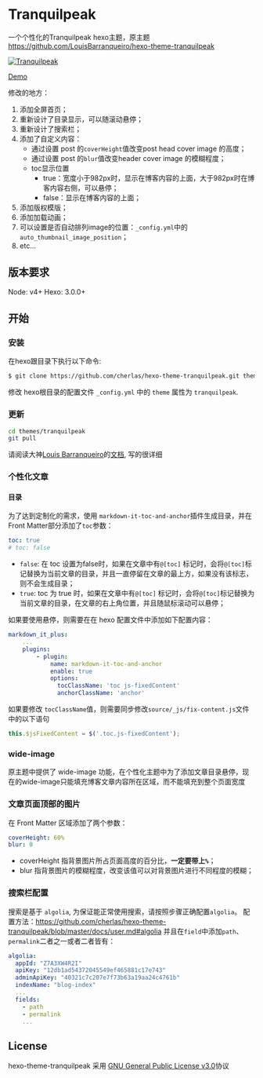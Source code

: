 # Tranquilpeak

一个个性化的Tranquilpeak hexo主题，原主题 https://github.com/LouisBarranqueiro/hexo-theme-tranquilpeak

[![Tranquilpeak](http://d1u9biwaxjngwg.cloudfront.net/showcases/showcase-v1.10.jpg)](https://github.com/cherlas/hexo-theme-tranquilpeak)

[Demo](www.istarx.cc)

修改的地方：

1. 添加全屏首页；
2. 重新设计了目录显示，可以随滚动悬停；
3. 重新设计了搜索栏；
4. 添加了自定义内容：
   - 通过设置 post 的`coverHeight`值改变post head cover image 的高度；
   - 通过设置 post 的`blur`值改变header cover image 的模糊程度；
   - toc显示位置
       - true：宽度小于982px时，显示在博客内容的上面，大于982px时在博客内容右侧，可以悬停；
       - false：显示在博客内容的上面； 
5. 添加版权模版；
6. 添加加载动画；
7. 可以设置是否自动排列image的位置：`_config.yml`中的`auto_thumbnail_image_position`；
8. etc...

## 版本要求

Node: v4+
Hexo: 3.0.0+

## 开始 ##

### 安装

在hexo跟目录下执行以下命令:

``` bash
$ git clone https://github.com/cherlas/hexo-theme-tranquilpeak.git themes/tranquilpeak
```

修改 hexo根目录的配置文件 `_config.yml` 中的 `theme` 属性为 `tranquilpeak`.

### 更新

``` bash
cd themes/tranquilpeak
git pull
```

请阅读大神[Louis Barranqueiro](https://github.com/LouisBarranqueiro)的[文档](https://github.com/cherlas/hexo-theme-tranquilpeak/blob/master/docs/user.md), 写的很详细

### 个性化文章

#### 目录

为了达到定制化的需求，使用 `markdown-it-toc-and-anchor`插件生成目录，并在 Front Matter部分添加了`toc`参数：

```yaml
toc: true
# toc: false
```

- `false`: 在 toc 设置为false时，如果在文章中有`@[toc]` 标记时，会将`@[toc]`标记替换为当前文章的目录，并且一直停留在文章的最上方，如果没有该标志，则不会生成目录；
- `true`:  toc 为 true 时，如果在文章中有`@[toc]` 标记时，会将`@[toc]`标记替换为当前文章的目录，在文章的右上角位置，并且随鼠标滚动可以悬停；

如果要使用悬停，则需要在在 hexo 配置文件中添加如下配置内容：

```yaml
markdown_it_plus:
	...
    plugins:
        - plugin:
            name: markdown-it-toc-and-anchor
            enable: true
            options:
              tocClassName: 'toc js-fixedContent'
              anchorClassName: 'anchor'
```

如果要修改 `tocClassName`值，则需要同步修改`source/_js/fix-content.js`文件中的以下语句

```js
this.$jsFixedContent = $('.toc.js-fixedContent');
```

### wide-image

原主题中提供了 wide-image 功能，在个性化主题中为了添加文章目录悬停，现在的wide-image只能填充博客文章内容所在区域，而不能填充到整个页面宽度

### 文章页面顶部的图片

在 Front Matter 区域添加了两个参数：

```yaml
coverHeight: 60%
blur: 0
```

- coverHeight 指背景图片所占页面高度的百分比，**一定要带上`%`**；
- blur 指背景图片的模糊程度，改变该值可以对背景图片进行不同程度的模糊；

### 搜索栏配置

搜索是基于 `algolia`, 为保证能正常使用搜索，请按照步骤正确配置`algolia`。
配置方法：https://github.com/cherlas/hexo-theme-tranquilpeak/blob/master/docs/user.md#algolia
并且在`field`中添加`path`、`permalink`二者之一或者二者皆有：
```yaml
algolia:
  appId: "Z7A3XW4R2I"
  apiKey: "12db1ad54372045549ef465881c17e743"
  adminApiKey: "40321c7c207e7f73b63a19aa24c4761b"
  indexName: "blog-index"
  ...
  fields:
    - path
    - permalink
    ...
```

## License ##

hexo-theme-tranquilpeak 采用 [GNU General Public License v3.0](https://github.com/cherlas/hexo-theme-tranquilpeak/blob/master/LICENSE)协议
